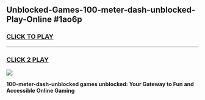 
## Unblocked-Games-100-meter-dash-unblocked-Play-Online #1ao6p
<h3>
<a href="https://news.freeplayer.one?title=100-meter-dash-unblocked&ref=3">CLICK TO PLAY</a></h3>
<hr>

<h3>
<a href="https://news.freeplayer.one?title=100-meter-dash-unblocked&ref=3">CLICK 2 PLAY</a>
  
</h3>

<a href="https://news.freeplayer.one?title=100-meter-dash-unblocked&ref=3"><img src="https://clearcache.store/games.png"></a>


**100-meter-dash-unblocked games unblocked: Your Gateway to Fun and Accessible Online Gaming**
